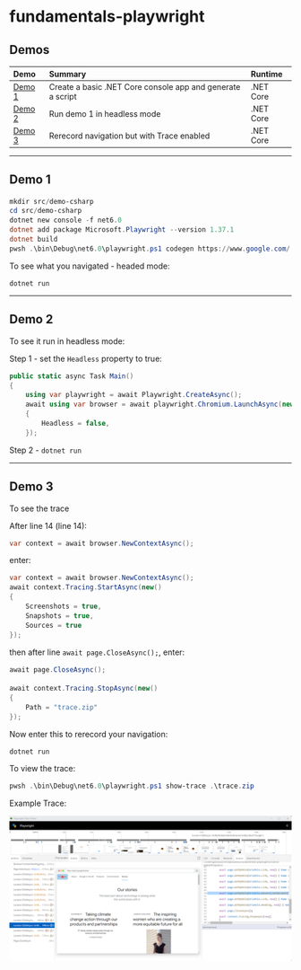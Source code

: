 # fundamentals-playwright

## Demos

| Demo | Summary | Runtime |
| :- | :- | :- |
| [Demo 1](#demo-1) | Create a basic .NET Core console app and generate a script | .NET Core |
| [Demo 2](#demo-2) | Run demo 1 in headless mode | .NET Core |
| [Demo 3](#demo-3) | Rerecord navigation but with Trace enabled | .NET Core |

---
## Demo 1

```powershell
mkdir src/demo-csharp
cd src/demo-csharp
dotnet new console -f net6.0
dotnet add package Microsoft.Playwright --version 1.37.1
dotnet build
pwsh .\bin\Debug\net6.0\playwright.ps1 codegen https://www.google.com/ -o ./Program.cs
```

To see what you navigated - headed mode:
```
dotnet run
```

---

## Demo 2

To see it run in headless mode:

Step 1 - set the `Headless` property to true:

```csharp
public static async Task Main()
{
    using var playwright = await Playwright.CreateAsync();
    await using var browser = await playwright.Chromium.LaunchAsync(new BrowserTypeLaunchOptions
    {
        Headless = false,
    });
```

Step 2 - `dotnet run`

---

## Demo 3

To see the trace

After line 14 (line 14):

```csharp
var context = await browser.NewContextAsync();
```

enter:

```csharp
var context = await browser.NewContextAsync();
await context.Tracing.StartAsync(new()
{
    Screenshots = true,
    Snapshots = true,
    Sources = true
});
```

then after line `await page.CloseAsync();`, enter:

```csharp
await page.CloseAsync();

await context.Tracing.StopAsync(new()
{
    Path = "trace.zip"
});
```

Now enter this to rerecord your navigation:

```
dotnet run
```

To view the trace:

```powershell
pwsh .\bin\Debug\net6.0\playwright.ps1 show-trace .\trace.zip
```

Example Trace:

![](./assets/2023-09-09-19-41-39.png)
